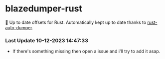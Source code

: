 # blazedumper-rust

🚀 Up to date offsets for Rust. Automatically kept up to date thanks to [rust-auto-dumper](https://github.com/Akandesh/rust-auto-dumper).


### Last Update 10-12-2023 14:47:33
- If there's something missing then open a issue and i'll try to add it asap.